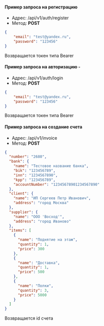 
####  Пример запроса на регистрацию

- Адрес: /api/v1/auth/register
- Метод: **POST**

```json
{
    "email": "test@yandex.ru",
    "password": "123456"
}
```

Возвращается токен типа Bearer


####  Пример запроса на авторизацию -

- Адрес: /api/v1/auth/login
- Метод: **POST**

```json
{
    "email": "test@yandex.ru",
    "password": "123456"
}
```
Возвращается токен типа Bearer


####  Пример запроса на создание счета

- Адрес: /api/v1/invoice
- Метод: **POST**

```json
{
  "number": "2680",
  "bank": {
    "name": "Тестовое название банка",
    "bik": "123456789",
    "inn": "1234567890",
    "kpp": "123456789",
    "accountNumber": "12345678901234567890"
  },
  "client": {
    "name": "ИП Сергеев Петр Иванович",
    "address": "город Москва"
  },
  "supplier": {
    "name": "ООО 'Восход'",
    "address": "город Иваново"
  },
  "items": [
    {
      "name": "Поднятие на этаж",
      "quantity": 1,
      "price": 300
    },
    {
      "name": "Доставка",
      "quantity": 1,
      "price": 500
    },
    {
      "name": "Полки",
      "quantity": 3,
      "price": 5000
    }
  ]
}
```
Возвращается id счета
